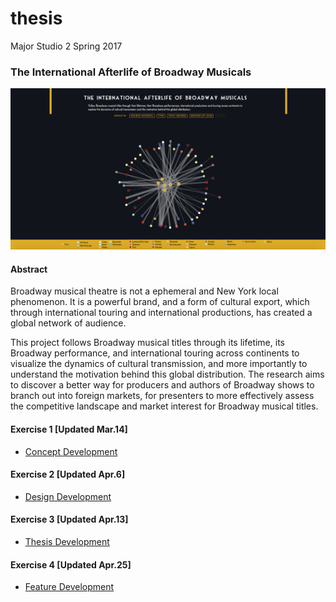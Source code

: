 # thesis
Major Studio 2 Spring 2017

### The International Afterlife of Broadway Musicals

[![](https://github.com/nancyzhao888/thesis/blob/master/work/broadway/preview.png)](https://nancyzhao888.github.io/thesis/work/broadway/)

#### Abstract
Broadway musical theatre is not a ephemeral and New York local phenomenon. It is a powerful brand, and a form of cultural export, which through international touring and international productions, has created a global network of audience.

This project follows Broadway musical titles through its lifetime, its Broadway performance, and international touring across continents to visualize the dynamics of cultural transmission, and more importantly to understand the motivation behind this global distribution. The research aims to discover a better way for producers and authors of Broadway shows to branch out into foreign markets, for presenters to more effectively assess the competitive landscape and market interest for Broadway musical titles.

#### Exercise 1 [Updated Mar.14]
* [Concept Development](https://github.com/nancyzhao888/thesis/blob/master/writing/conceptDevelopment.md)

#### Exercise 2 [Updated Apr.6]
* [Design Development](https://github.com/nancyzhao888/thesis/blob/master/visualization/sketches/thesisApr.pdf)

#### Exercise 3 [Updated Apr.13]
* [Thesis Development](https://github.com/nancyzhao888/thesis/blob/master/writing/draft.pdf)

#### Exercise 4 [Updated Apr.25]
* [Feature Development](https://github.com/nancyzhao888/thesis/blob/master/writing/featureList.md)